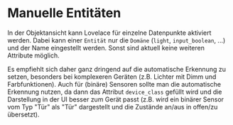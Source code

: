 # Manuelle Entitäten

In der Objektansicht kann Lovelace für einzelne Datenpunkte aktiviert werden. Dabei kann einer `Entität` nur die
`Domäne` (`light`, `input_boolean`, ...) und der Name eingestellt werden. Sonst sind aktuell keine weiteren Attribute möglich. 

Es empfiehlt sich daher ganz dringend auf die automatische Erkennung zu setzen, besonders bei komplexeren Geräten
(z.B. Lichter mit Dimm und Farbfunktionen). Auch für (binäre) Sensoren sollte man die automatische Erkennung nutzen, da
dann das Attribut `device_class` gefüllt wird und die Darstellung in der UI besser zum Gerät passt (z.B. wird ein 
binärer Sensor vom Typ "Tür" als "Tür" dargestellt und die Zustände an/aus in offen/zu übersetzt).
